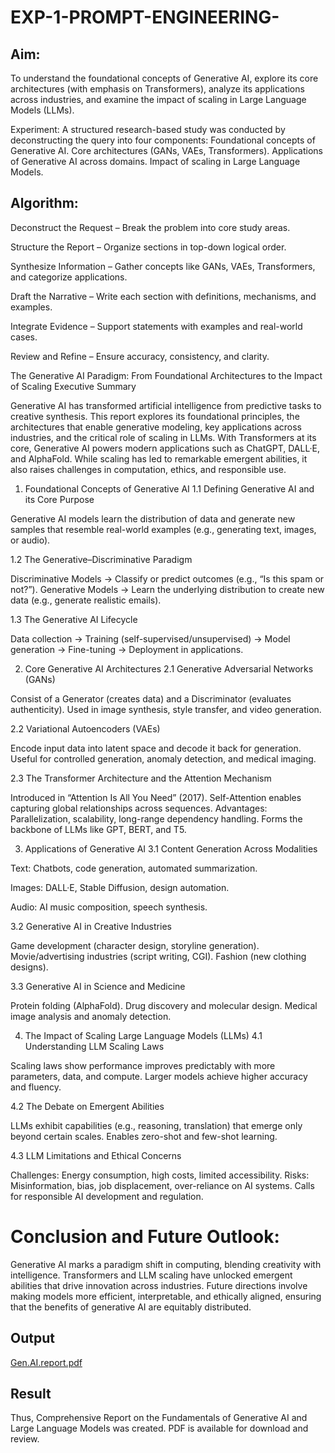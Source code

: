 # EXP-1-PROMPT-ENGINEERING-

## Aim: 
To understand the foundational concepts of Generative AI, explore its core architectures (with emphasis on Transformers), analyze its applications across industries, and examine the impact of scaling in Large Language Models (LLMs).

Experiment: A structured research-based study was conducted by deconstructing the query into four components:
Foundational concepts of Generative AI.
Core architectures (GANs, VAEs, Transformers).
Applications of Generative AI across domains.
Impact of scaling in Large Language Models.

## Algorithm:
Deconstruct the Request – Break the problem into core study areas.

Structure the Report – Organize sections in top-down logical order.

Synthesize Information – Gather concepts like GANs, VAEs, Transformers, and categorize applications.

Draft the Narrative – Write each section with definitions, mechanisms, and examples.

Integrate Evidence – Support statements with examples and real-world cases.

Review and Refine – Ensure accuracy, consistency, and clarity.

The Generative AI Paradigm: From Foundational Architectures to the Impact of Scaling
Executive Summary

Generative AI has transformed artificial intelligence from predictive tasks to creative synthesis. This report explores its foundational principles, the architectures that enable generative modeling, key applications across industries, and the critical role of scaling in LLMs. With Transformers at its core, Generative AI powers modern applications such as ChatGPT, DALL·E, and AlphaFold. While scaling has led to remarkable emergent abilities, it also raises challenges in computation, ethics, and responsible use.

1. Foundational Concepts of Generative AI
1.1 Defining Generative AI and its Core Purpose

Generative AI models learn the distribution of data and generate new samples that resemble real-world examples (e.g., generating text, images, or audio).

1.2 The Generative–Discriminative Paradigm

Discriminative Models → Classify or predict outcomes (e.g., “Is this spam or not?”).
Generative Models → Learn the underlying distribution to create new data (e.g., generate realistic emails).

1.3 The Generative AI Lifecycle

Data collection → Training (self-supervised/unsupervised) → Model generation → Fine-tuning → Deployment in applications.

2. Core Generative AI Architectures
2.1 Generative Adversarial Networks (GANs)

Consist of a Generator (creates data) and a Discriminator (evaluates authenticity).
Used in image synthesis, style transfer, and video generation.

2.2 Variational Autoencoders (VAEs)

Encode input data into latent space and decode it back for generation.
Useful for controlled generation, anomaly detection, and medical imaging.

2.3 The Transformer Architecture and the Attention Mechanism

Introduced in “Attention Is All You Need” (2017).
Self-Attention enables capturing global relationships across sequences.
Advantages: Parallelization, scalability, long-range dependency handling.
Forms the backbone of LLMs like GPT, BERT, and T5.

3. Applications of Generative AI
3.1 Content Generation Across Modalities

Text: Chatbots, code generation, automated summarization.

Images: DALL·E, Stable Diffusion, design automation.

Audio: AI music composition, speech synthesis.

3.2 Generative AI in Creative Industries

Game development (character design, storyline generation).
Movie/advertising industries (script writing, CGI).
Fashion (new clothing designs).

3.3 Generative AI in Science and Medicine

Protein folding (AlphaFold).
Drug discovery and molecular design.
Medical image analysis and anomaly detection.

4. The Impact of Scaling Large Language Models (LLMs)
4.1 Understanding LLM Scaling Laws

Scaling laws show performance improves predictably with more parameters, data, and compute.
Larger models achieve higher accuracy and fluency.

4.2 The Debate on Emergent Abilities

LLMs exhibit capabilities (e.g., reasoning, translation) that emerge only beyond certain scales.
Enables zero-shot and few-shot learning.

4.3 LLM Limitations and Ethical Concerns

Challenges: Energy consumption, high costs, limited accessibility.
Risks: Misinformation, bias, job displacement, over-reliance on AI systems.
Calls for responsible AI development and regulation.
# Conclusion and Future Outlook:
Generative AI marks a paradigm shift in computing, blending creativity with intelligence. Transformers and LLM scaling have unlocked emergent abilities that drive innovation across industries. Future directions involve making models more efficient, interpretable, and ethically aligned, ensuring that the benefits of generative AI are equitably distributed.

## Output

[Gen.AI.report.pdf](https://github.com/user-attachments/files/22057139/Gen.AI.report.pdf)

## Result
Thus, Comprehensive Report on the Fundamentals of Generative AI and Large Language Models was created. PDF is available for download and review.
